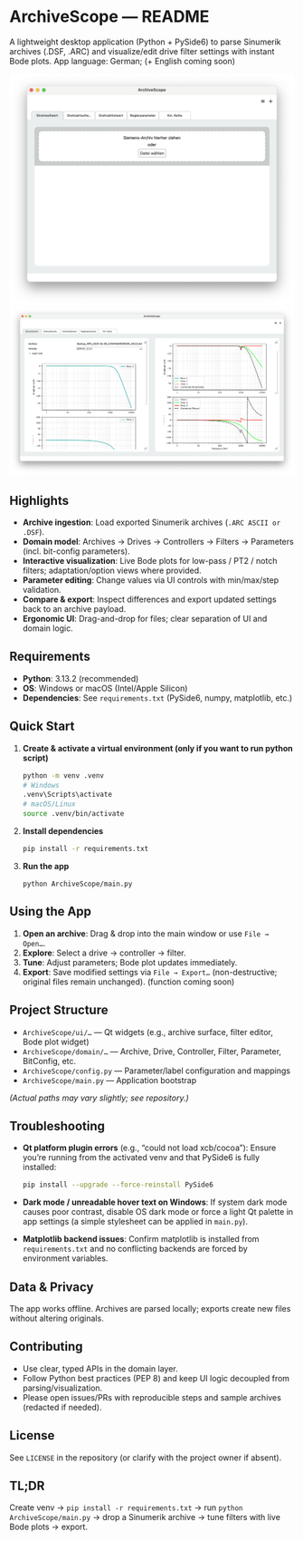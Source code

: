 # ArchiveScope — README

A lightweight desktop application (Python + PySide6) to parse Sinumerik archives (.DSF, .ARC) and visualize/edit drive filter settings with instant Bode plots.
App language: German; (+ English coming soon)

![alt text](https://github.com/mesha0703/ArchiveScope/blob/main/gallery/example1.png?raw=true)
![alt text](https://github.com/mesha0703/ArchiveScope/blob/main/gallery/example2.png?raw=true)

## Highlights

- **Archive ingestion**: Load exported Sinumerik archives (`.ARC ASCII or .DSF`).
- **Domain model**: Archives → Drives → Controllers → Filters → Parameters (incl. bit-config parameters).
- **Interactive visualization**: Live Bode plots for low-pass / PT2 / notch filters; adaptation/option views where provided.
- **Parameter editing**: Change values via UI controls with min/max/step validation.
- **Compare & export**: Inspect differences and export updated settings back to an archive payload.
- **Ergonomic UI**: Drag-and-drop for files; clear separation of UI and domain logic.

## Requirements

- **Python**: 3.13.2 (recommended)
- **OS**: Windows or macOS (Intel/Apple Silicon)
- **Dependencies**: See `requirements.txt` (PySide6, numpy, matplotlib, etc.)

## Quick Start

1. **Create & activate a virtual environment (only if you want to run python script)**
    ```bash
    python -m venv .venv
    # Windows
    .venv\Scripts\activate
    # macOS/Linux
    source .venv/bin/activate
    ```

2. **Install dependencies**
    ```bash
    pip install -r requirements.txt
    ```

3. **Run the app**
    ```
    python ArchiveScope/main.py
    ```

## Using the App

1. **Open an archive**: Drag & drop into the main window or use `File → Open…`.
2. **Explore**: Select a drive → controller → filter.
3. **Tune**: Adjust parameters; Bode plot updates immediately.
4. **Export**: Save modified settings via `File → Export…` (non-destructive; original files remain unchanged). (function coming soon)

## Project Structure

- `ArchiveScope/ui/…` — Qt widgets (e.g., archive surface, filter editor, Bode plot widget)
- `ArchiveScope/domain/…` — Archive, Drive, Controller, Filter, Parameter, BitConfig, etc.
- `ArchiveScope/config.py` — Parameter/label configuration and mappings
- `ArchiveScope/main.py` — Application bootstrap

*(Actual paths may vary slightly; see repository.)*

## Troubleshooting

- **Qt platform plugin errors** (e.g., “could not load xcb/cocoa”):
  Ensure you’re running from the activated venv and that PySide6 is fully installed:
  ```bash
  pip install --upgrade --force-reinstall PySide6
  ```

- **Dark mode / unreadable hover text on Windows**:
  If system dark mode causes poor contrast, disable OS dark mode or force a light Qt palette in app settings (a simple stylesheet can be applied in `main.py`).

- **Matplotlib backend issues**:
  Confirm matplotlib is installed from `requirements.txt` and no conflicting backends are forced by environment variables.

## Data & Privacy

The app works offline. Archives are parsed locally; exports create new files without altering originals.

## Contributing

- Use clear, typed APIs in the domain layer.
- Follow Python best practices (PEP 8) and keep UI logic decoupled from parsing/visualization.
- Please open issues/PRs with reproducible steps and sample archives (redacted if needed).

## License

See `LICENSE` in the repository (or clarify with the project owner if absent).

## TL;DR

Create venv → `pip install -r requirements.txt` → run `python ArchiveScope/main.py` → drop a Sinumerik archive → tune filters with live Bode plots → export.